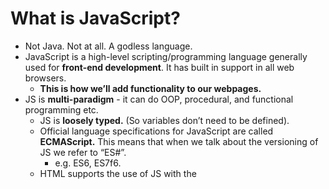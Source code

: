 ﻿# What is JavaScript? 

- Not Java. Not at all. A godless language.
- JavaScript is a high-level scripting/programming language generally used for **front-end development**. It has built in support in all web browsers. 
  - **This is how we’ll add functionality to our webpages.**
- JS is **multi-paradigm** - it can do OOP, procedural, and functional programming etc. 
  - JS is **loosely typed.** (So variables don’t need to be defined).
  - Official language specifications for JavaScript are called **ECMAScript.** This means that when we talk about the versioning of JS we refer to “ES#”. 
    - e.g. ES6, ES7f6.
  - HTML supports the use of JS with the <script> tag, allowing you to put raw JS into the HTML page. Generally though, **you will link to an external JS file using the <script> tag at the bottom of your HTML <body> tag.** 
    - Script tags can go either in the head or the body but best practice is **generally to put them at the very bottom of the body.** Errors like are more likely to pop up if you don’t. Also good for Search Engine Optimization, because you want the skeleton/content of your webpage to show up before the JS logic gets compiled.
  - JS was originally written by a single person in ~10 days. This means there are some quirks with the language that persist to this day. 
    - See notes below on type coercion for an example.

**JS Syntax**

- Comments in JS are the same as in java: `//this is a comment`
- JavaScript literals (primitives) are your typical non-object values; they can be numbers, strings, booleans, etc
  - **number** can hold multiple number types like integers or decimals.
  - **strings** are text, enclosed by either ‘single quotes’ or “double quotes”. If a number is enclosed in quotes, it’s a string.
- JavaScript has keywords like other languages that are reserved because they have specific meaning. Eg. var, let, break, case, catch, continue, do, else, if, new, throw, etc.
- Semicolons aren’t necessary but I still like to use them;

**JavaScript Variables**

- Variables store data values. The “=” is used for the assignment operator
  - E.g. `var a = “I am a variable”`
  - Identifiers (names of the variables) must start with either a letter, underscore, or $. They cannot start with numbers, though they can contain them. No spaces!!!
- There are **3 ways to declare a variable in JS.** (let and const were added in ES6)
  - var - older, default declaration
  - let - newer and preferred declaration for mutable variables. let can be block scoped (see below).
  - const - has the functionality as let, but once assigned it can not be changed. (Like a “final” variable in Java).
- There are **7 major data types** of JS variables: 
  - number - includes ints and floating point numbers etc. 
  - string - collection of characters
  - boolean - true or false
  - null - has no value 
  - undefined - the variable has not been assigned anything. It is only declared. 
  - object - objects in JS are collections of key/value pairs. Uses {}. 
  - Symbol - added in ES6, not commonly used. 
- **Other data types** and sub-data types: 
  - BigInt is used to hold large integers outside the ability of the standard number variable.
  - NaN (not a number) is technically of the data type number. It is returned when a mathematical operation encounters a problem and can not return a valid number value. 
- The “typeof” operator returns the data type of its operand. Very useful for debugs.
- Object subtypes: 
  - **Arrays** (Big differences from Java!) - Arrays are objects that have indices, like Java. However, **a single array can hold any number of different data types and their length is not fixed.**
  - Functions are also objects but they have greatly expanded functionality. 

**JS Operators**

- Arithmetic operators: +, -, \*, /, %, ++, --
- Comparison: >, <, >=, <=, !=, ==, ===
  - **=== will compare types AND value while == simply compares value** 
    - **(ie 6 == ‘6’ returns true but not 6 === ‘6’)**
  - **Eg false == 0 returns true, while false === 0 returns false;**
- Logical: &&, ||, !
- Assignment: =, +=, -=, \*=,  /=, %=
- Ternary: `<condition> ? <value1>:<value2>`
  - This is like a one line if/else statement. If the condition is true, value1 is the result, if false value2 is. 


**Control Flow**

- The typical control flow statements you know from Java are the same with JS EXCEPT:
- for loops
  - There are 2 special types of for loops. 
    - **for-in**: iterates over an object’s keys
      - `let person = {name:”Bob”,age:25}; // this is a JS object`
      - `for(let key in person) {console.log(person[key]);} //prints Bob and 25`
    - **for-of**: iterates over the values of an array.
      - `let arr = [12, “Susie”, true, 0]; //this is a JS array`
      - `for (let value of arr) {console.log(value);}//print 12 then Susie then true then 0.`  
    - Think for-in = objects, for-of = arrays. 

**Type Coercion**

- Type coercion is **the process of converting a value from one data type to another.** There is explicit and implicit type coercion.

- **Explicit type coercion** is when we specify that we want a type changed to another type. 
  - E.g. `number(“3”), String(123)`
  - //we’re simply specifying explicitly what data type we want a certain value to change to.

- **Implicit type coercion** is where JS will attempt to carry out your instructions by changing the type variable on its own. This happens when you apply operators to values of different types.
  - E.g. `“3” \* 2;`
  - //number - JS chooses this for us. Likely because you wouldn’t multiply a String
  - E.g. `“3” + 2;`
  - //string - Likely because you commonly concatenate strings 
- Type coercion is one of those areas where JS quirkiness really shines through


\*Started HelloJS here\*

**Truthy and Falsy Values (these are actually technical terms lol)**

- In JS, **any expression or value can be evaluated as a boolean.** We use the terms truthy and falsy to indicate what boolean something will be evaluated as even if they aren’t inherently booleans. 

- There are **6 values/expressions that return as false** 
  - The boolean false
  - An empty string e.g. var a = “ “; //a is falsy
  - Undefined
  - Null
  - NaN
  - 0
- Any other value besides these 6 will return a value of true

**JS Functions**

- A function is a reusable group of code that can be called anywhere in the program. **Analogous to Java methods.**
	- You declare a function using the “function” keyword. A function can take any number of parameters you choose.
		- `function myFunction(param1, param2){}`
	- Functions can return values using the “return” keyword. You do not have to specify a return type like in Java.
	- Javascript functions are objects and can be stored in variables

- **Anonymous functions** have no identifier (name). Can be held in a variable still.
	- E.g. `let anon = function(){}`
- **Arrow functions** are “one time use” functions that are written inline
  - Analogous to lambdas in Java, they are called arrow functions because the syntax uses “=>” to make an arrow
    - E.g. `(var1) => {console.log(var1);}`
- **Callback functions** are functions that get passed into another function as a parameter, and then the original function executes the parameterized function. 
  - This is helpful in writing **asynchronous JS code.** Code generally runs from top to bottom of the file - **if code is not happening in sequence, it is considered asynchronous.** 
  - All functions in JS are objects, which means that can be passed in as parameters of other functions.
- **Closures** - This is an old way of achieving encapsulation in JS.	
  - This is a nested function that can access the variables and arguments of its outer function, but can no longer change them.

\*Finished HelloJS\*

**JS Scopes**

- JS has two major divisions of scopes: Global and Local
  - **Global scoped** variables are **accessible anywhere** in the application
  - **Local scoped** variables are **accessible only in their location**. Local locations are defined by {curly braces}
- There are two flavors of local scopes
  - **Functional Scope:** Variables declared with any keyword inside a function. They’re only accessible inside that function.
  - **Block Scope:** Variables declared inside curly braces (but not specifically a function) that are declared with the let or const keywords. They will not be accessible outside that block of code. 
    - Variables declared with var are hoisted (see below) and therefore cannot be restricted to block scope. They are GLOBALLY scoped.

**Hoisting**

- Hoisting is a default JS mechanism where **variables (specifically vars) and function declarations are moved to the top of their scope** before code execution.
  - NOTE: The variable declarations are hoisted, but the assignment isn’t. Therefore, all vars = undefined until the assignment happens in the script.
- Variables declared with let and const are not hoisted.

- What’s the point?
  - “The compiler needs to know what variables and functions are defined in scope to know what will be visible to child scopes”. 
  - This lets us do stuff like call functions before they appear in the code


**“this” Keyword**

- In JavaScript the “this” keyword has multiple meanings based on where it’s used.
  - **“this” alone** refers to the global Object. (The window object)
  - **“this” in event handlers** refers to the HTML element that receives the event. (See event handling below)
    - E.g. `<button onclick = this.style.color=”green”>click me</button>`
    - As with other inline styling, this isn’t best practice
  - **“this” in Object Method Binding** (like a constructor) refers to the object.
    - E.g. `var people = function (name, age) {
this.name = name;
this.age = age;
}`

**JS Prototypal Inheritance**

- All JS objects have a **prototype**. This is implemented through the **\_\_proto\_\_ property.** This property is used to define **inheritance in JavaScript.**
  - An object’s \_\_proto\_\_ can be set to reference another object. This will make that referenced object the parents of the object that references it.
- The **top prototype** of all objects in **Object.prototype**. This is the value that is assigned to \_\_proto\_\_ by default. 
  - Analogous to the Object class in Java

**JS Classes**

- **Classes are a special type of function in javascript**
- You can define a class with a **class declaration**
  - You use the “class” keyword with the name of the class (like declaring a function but without parenthesis for parameters).
- You can also define a class with a **class expression**
  - Here, you define a variable and then assign it to an object with the class keyword
- Classes can have a special function in the class called a “constructor” that functions like a constructor in Java (initializes the object by assigning values to its variables.)

![](../imgs/JS_class_syntax.png)

## Document Object Model (DOM) 

- When you attach JS to HTML via the <script> tag, it will read that document and **convert the HTML elements into a JS object that can then be manipulated.**
  - This is a good look into how JS and HTML interact under the hood.
  - JS converts HTML elements into objects, hence Document Object Model

- The DOM is created as a “tree” where the root element <html> is the root of the tree, and the other elements “branch” out from the root. **Each element in the HTML is an object in the DOM.**

![](https://www.w3schools.com/js/pic_htmltree.gif)

- In JS, you **access the DOM with the “document” object.**
  - **DOM Selection** is **accessing the elements** of the HTML through the DOM object. 
    - `document.getElementById(“idName”)` will return a single element
    - `document.getElementsByClassName(“className”)` returns an Array of elements
    - And more!!!!!!
  - **DOM Manipulation** is JS **actually changing** the elements of the DOM during run time.
    - .setAttribute will actually change the attributes of a DOM element directly
    - .appendChild creates a new element as the direct child of another element

**JS Events**

- Events occur **when user interaction takes place on the web page**, such as clicking a button, hovering over something, or pressing a key on the keyboard.
- When events occur, we can use an **event handler** (event listener) to detect them, and perform a specific action.
- Commonly used events:
  - **onclick** - when a user clicks an element
  - ondblclick - user double clicks an element
  - **onmouseover** - when the user moves the mouse pointer over the element
  - onload - happens when the browser finishes loading the page
  - onunload - happens when the page is closed
  - onresize - happens when the window is minimized or maximized
  - onkeydown - when the user pressed down on a key. 
  - onkeyup - when the user releases a key. 
  - onsubmit - when a form is submitted. 

- **EventListener** is what we use to detect events and perform some action
  - The **addEventListener function** is built into JS to handle various events. 
    - It **“listens”** for a certain event to happen, then executes some logic.
  - The syntax: `element.addEventListener(event, function, useCapture)`
    - **event -** type of event being listened for (see above for some options)
    - **function -** what code to run when the event happen** 
    - useCapture how we tell the DOM how we want events to interact between parent/child elements. We won't go too deep on this.

\*HelloDOM demo here\*


## JS Fetch API 

- JS can use the Fetch API which is a modern and versatile means of **sending asynchronous requests.** 
  - Basically, this is how we send **HTTP Requests from the frontend.** 
  - Fetch’s use of **promise objects lets us gather HTTP Responses.**

- We use the **fetch() method** on the window object, which **returns a promise** (see below). 
  - fetch() takes two parameters:
    - A **URL** that the request is sent to
    - An **object** which can contain multiple options that define the HTTP Request. This whole second parameter
      - With it, you can set the HTTP verb, headers, body, etc.

- A **promise object** represents a value that **may not be yet available, but will be resolved in the future.** Instead of receiving the value, you get a “promise” that it’ll come later. 
  - Once a promise is created, it cannot be cancelled before it’s resolved. 

- Workflow:
  - The browser **sends a request to the server/api** and creates a **promise object for the response**
  - If the HTTP request **fails** (the response has an error status code), the promise resolves and the **Fetch API rejects the promise object**
  - If we get a successful response, **the promise returns in the Response Body**

- We can extract the response data with these **methods to access response body: **
  - Big one: **response.json() - takes the response body as JSON and returns a JS object.** 
  - **response.text()** - returns the response as plain text. 
  - **response.status()** - returns the status code of the response.
 	- response.status() is quite useful if you need to take different actions based on the status code returned. 
	- E.g. `if(response.status() === 200) { //do something}` 
		- `else if(response.status() === 404) { //do something else}`
	

- Keywords
  - **async** - this is added to functions to tell them to return a promise, rather than directly return a value
  - **await** - in an asynchronous function, await will pause the function until the promise is returned
  - \*\*These two keywords will go hand in hand

\*HelloFetch demo here\*

**Timing Events**

- Timing events are used to **automate or run tasks after certain intervals of time.** Two common timing events you'll see are setTimeout() and setInterval()

- **setTimeout** takes a certain function, and an amount of milliseconds to wait before executing that function.
  - E.g. `setTimeout(myFunction, 2000)`
    - myFunction will run 2 seconds after being called
- **setInterval** takes a certain function, and executes it multiple times after a certain interval.
  - E.g. setInterval(myFunction, 2000)
    - myFunction will run every 2 seconds** 

- **Big picture:** setTimeout() invokes a function once after a wait time. setInterval() invokes a function repeatedly with a wait time between executions.


**JSON Web Token (JWT)**

- JSON Web Token (JWT) is an open standard that defines **a compact, self-contained way for transmitting information securely** between our server and client.
  - This is not Javascript specific! If you choose to use JWTs, it’ll facilitate frontend/backend communication.
- A JWT is essentially a string of characters that uniquely identifies a user. They have 3 parts:
  - The **header** typically contains the token (which is JWT) and the signing algorithm being used (such as HMAC).
  - The **payload** contains **claims,** which is the actual data being transmitted. 
  - Finally, the signature verifies that the payload was not changed along the way.
![](https://supertokens.com/static/b0172cabbcd583dd4ed222bdb83fc51a/9af93/what-is-jwt.png)
- Although JWTs can be encrypted to provide secrecy between the front/backend, we will focus on **signed tokens**
  - **Signed tokens** can verify the integrity of claims contained within it. The signature certifies that only the party holding the private key is the one that signed it. 
- Does that make sense? It didn’t to me. Think of JWTs sort of like a chip in a credit card. It allows the transaction, uniquely identifies the cardholder, and assures to the system that this transaction is legitimate. It’s an authentication and security step.

**The Rest and Spread Operators**

- In Javascript, there are two operators that use ellipses (...). Let’s see how they’re different.

- **The Rest Operator is used in a function’s parameters.** It allows us to take values the user inputs into an **Array.** 
  - Sounds a little confusing, but this code snippet should make more sense.

![](../imgs/rest_operator.png) 

- This is a little more clear - the rest operator lets you put *the rest* of the inputted values into an Array to be used in the function. This allows for **code flexibility.**


- **The Spread Operator** is a bit easier to understand. It lets you ***spread* iterators into individual values.** 

![](../imgs/spread_operator.png)

- This lends to the concept of **destructuring assignment**, which is a Javascript expression that lets you unpack values from Arrays or other objects into individual values.

